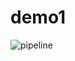# demo1
![pipeline](https://drive.google.com/file/d/1rIlkQf-ZJLRWwECM978oiaD_IWBc9y3G/view?usp=sharing)
